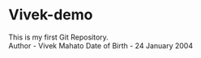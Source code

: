 # Vivek-demo
This is my first Git Repository.
<br>
Author - Vivek Mahato
Date of Birth - 24 January 2004

